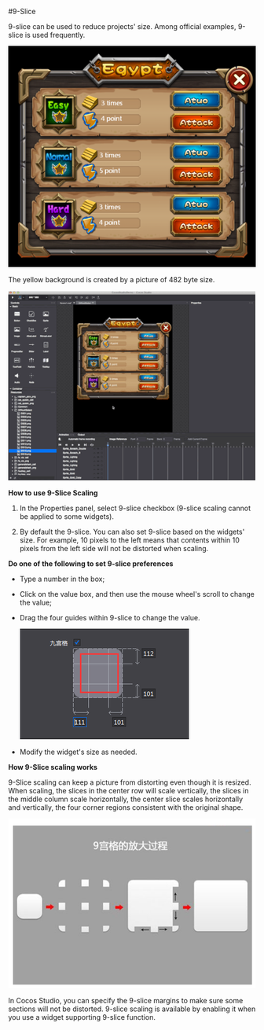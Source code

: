 #9-Slice

9-slice can be used to reduce projects' size. Among official examples, 9-slice is used frequently. 
 
![image](res/image001.png) 

The yellow background is created by a picture of 482 byte size.

![image](res/image002.png) 
 
**How to use 9-Slice Scaling** 

1. In the Properties panel, select 9-slice checkbox (9-slice scaling cannot be applied to some widgets). 

2. By default the 9-slice. You can also set 9-slice based on the widgets' size. For example, 10 pixels to the left means that contents within 10 pixels from the left side will not be distorted when scaling. 

**Do one of the following to set 9-slice preferences**

- Type a number in the box;

- Click on the value box, and then use the mouse wheel's scroll to change the value; 
	
- Drag the four guides within 9-slice to change the value. 

    ![image](res/image003.png) 
 
- Modify the widget's size as needed. 

**How 9-Slice scaling works**

9-Slice scaling can keep a picture from distorting even though it is resized. When scaling, the slices in the center row will scale vertically, the slices in the middle column scale horizontally, the center slice scales horizontally and vertically, the four corner regions consistent with the original shape. 

![image](res/image004.png) 

In Cocos Studio, you can specify the 9-slice margins to make sure some sections will not be distorted. 9-slice scaling is available by enabling it when you use a widget supporting 9-slice function. 
